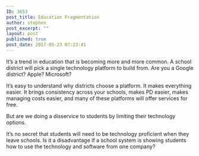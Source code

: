 ```yaml
---
ID: 3653
post_title: Education Fragmentation
author: stephen
post_excerpt: ""
layout: post
published: true
post_date: 2017-05-23 07:23:41
---
```

<p id="f578" class="graf graf--p graf-after--h3">It’s a trend in education that is becoming more and more common. A school district will pick a single technology platform to build from. Are you a Google district? Apple? Microsoft?</p>
<p id="5679" class="graf graf--p graf-after--p">It’s easy to understand why districts choose a platform. It makes everything easier. It brings consistency across your schools, makes PD easier, makes managing costs easier, and many of these platforms will offer services for free.</p>
<p id="a36b" class="graf graf--p graf-after--p">But are we doing a disservice to students by limiting their technology options.</p>
<p id="27fe" class="graf graf--p graf-after--p graf--trailing">It’s no secret that students will need to be technology proficient when they leave schools. Is it a disadvantage if a school system is showing students how to use the technology and software from one company?</p>